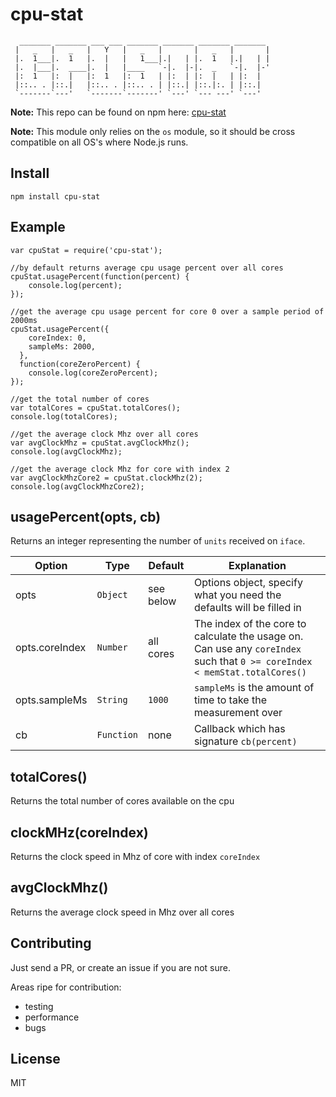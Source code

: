 cpu-stat
========

```
  _______ _______ ___ ___ _______ _______ _______ _______
 |   _   |   _   |   Y   |   _   |       |   _   |       |
 |.  1___|.  1   |.  |   |   1___|.|   | |.  1   |.|   | |
 |.  |___|.  ____|.  |   |____   `-|.  |-|.  _   `-|.  |-'
 |:  1   |:  |   |:  1   |:  1   | |:  | |:  |   | |:  |
 |::.. . |::.|   |::.. . |::.. . | |::.| |::.|:. | |::.|
 `-------`---'   `-------`-------' `---' `--- ---' `---'
```

**Note:** This repo can be found on npm here: [cpu-stat](https://www.npmjs.com/package/cpu-stat)

**Note:** This module only relies on the `os` module, so it should be cross compatible on all OS's where Node.js runs.

Install
-------

```
npm install cpu-stat
```

Example
-------

```
var cpuStat = require('cpu-stat');

//by default returns average cpu usage percent over all cores
cpuStat.usagePercent(function(percent) {
    console.log(percent);
});

//get the average cpu usage percent for core 0 over a sample period of 2000ms
cpuStat.usagePercent({
    coreIndex: 0,
    sampleMs: 2000,
  },
  function(coreZeroPercent) {
    console.log(coreZeroPercent);
});

//get the total number of cores
var totalCores = cpuStat.totalCores();
console.log(totalCores);

//get the average clock Mhz over all cores
var avgClockMhz = cpuStat.avgClockMhz();
console.log(avgClockMhz);

//get the average clock Mhz for core with index 2
var avgClockMhzCore2 = cpuStat.clockMhz(2);
console.log(avgClockMhzCore2);
```

usagePercent(opts, cb)
----------------------

Returns an integer representing the number of `units` received on `iface`.

Option               | Type         | Default            | Explanation
-------------------- | -------------| ------------------ | ------------
opts                 | `Object`     | see below          | Options object, specify what you need the defaults will be filled in
opts.coreIndex       | `Number`     | all cores          | The index of the core to calculate the usage on. Can use any `coreIndex` such that `0 >= coreIndex < memStat.totalCores()`
opts.sampleMs        | `String`     | `1000`             | `sampleMs` is the amount of time to take the measurement over
cb                   | `Function`   | none               | Callback which has signature `cb(percent)`

totalCores()
------------

Returns the total number of cores available on the cpu

clockMHz(coreIndex)
-------------------

Returns the clock speed in Mhz of core with index `coreIndex`

avgClockMhz()
-------------

Returns the average clock speed in Mhz over all cores

Contributing
------------

Just send a PR, or create an issue if you are not sure.

Areas ripe for contribution:
- testing
- performance
- bugs

License
-------

MIT

